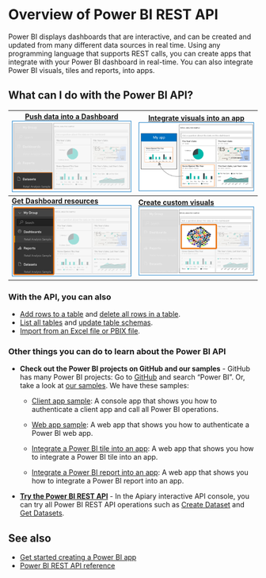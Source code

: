 ﻿<properties
   pageTitle="Overview of Power BI REST API"
   description="Overview of Power BI REST API"
   services="powerbi"
   documentationCenter=""
   authors="dvana"
   manager="mblythe"
   editor=""
   tags=""/>

<tags
   ms.service="powerbi"
   ms.devlang="NA"
   ms.topic="article"
   ms.tgt_pltfrm="NA"
   ms.workload="powerbi"
   ms.date="02/11/2016"
   ms.author="derrickv"/>

# Overview of Power BI REST API

Power BI displays dashboards that are interactive, and can be created and updated from many different data sources in real time. Using any programming language that supports REST calls, you can create apps that integrate with your Power BI dashboard in real-time. You can also integrate Power BI visuals, tiles and reports, into apps.

## What can I do with the Power BI API?

|[Push data into a Dashboard![](media/powerbi-developer-overview-of-power-bi-rest-api/Push.png)](https://msdn.microsoft.com/en-us/library/mt203562.aspx) | [Integrate visuals into an app ![](media/powerbi-developer-overview-of-power-bi-rest-api/Integrate.png)](powerbi-developer-integrate-a-power-bi-tile-or-report.md)
|---|---
|[**Get Dashboard resources**![](media/powerbi-developer-overview-of-power-bi-rest-api/Get.png)](https://msdn.microsoft.com/library/mt465742.aspx)| [**Create custom visuals** ![](media/powerbi-developer-overview-of-power-bi-rest-api/Custom.png)](powerbi-custom-visuals-create-for-the-gallery.md)

### With the API, you can also

- [Add rows to a table](https://msdn.microsoft.com/library/mt203561.aspx) and [delete all rows in a table](https://msdn.microsoft.com/en-us/library/mt238041.aspx).
- [List all tables](https://msdn.microsoft.com/library/mt203556.aspx) and [update table schemas](https://msdn.microsoft.com/library/mt203560.aspx).
- [Import from an Excel file or PBIX file](https://msdn.microsoft.com/library/mt203560.aspx).

### Other things you can do to learn about the Power BI API

- **Check out the Power BI projects on GitHub and our samples** - GitHub has many Power BI projects: Go to [GitHub](https://github.com/search?utf8=%E2%9C%93&q=Power+BI) and search “Power BI”. Or, take a look at [our samples](http://go.microsoft.com/fwlink/?LinkId=618971). We have these samples:
	- [Client app sample](https://msdn.microsoft.com/library/mt186159.aspx): A console app that shows you how to authenticate a client app and call all Power BI operations.
	- [Web app sample](https://msdn.microsoft.com/library/mt186158.aspx): A web app that shows you how to authenticate a Power BI web app.

  - [Integrate a Power BI tile into an app](https://msdn.microsoft.com/library/mt576402.aspx): A web app that shows you how to integrate a Power BI tile into an app.
  - [Integrate a Power BI report into an app](https://msdn.microsoft.com/library/mt631357.aspx): A web app that shows you how to integrate a Power BI report into an app.


- [**Try the Power BI REST API**](http://docs.powerbi.apiary.io/) -
In the Apiary interactive API console, you can try all Power BI REST API operations such as [Create Dataset](https://msdn.microsoft.com/library/mt203562.aspx) and [Get Datasets](https://msdn.microsoft.com/library/mt203567.aspx).

## See also
- [Get started creating a Power BI app](powerbi-developer-steps-to-create-a-power-bi-app.md)
- [Power BI REST API reference](https://msdn.microsoft.com/library/mt147898.aspx)
